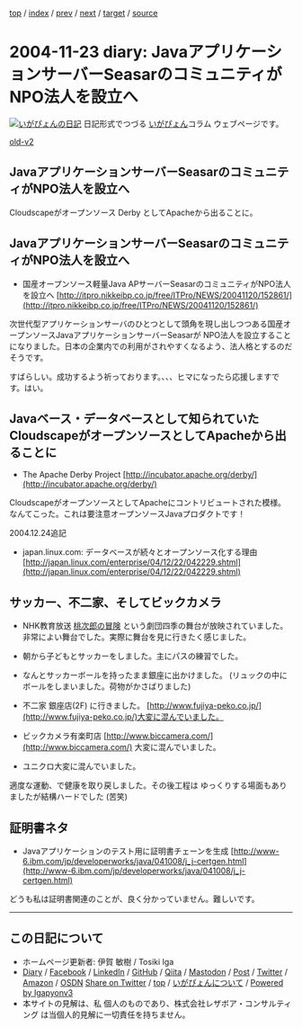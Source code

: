 [top](../index.html) 
 / [index](index.html) 
 / [prev](ig041121.html) 
 / [next](ig041127.html) 
 / [target](https://www.igapyon.jp/igapyon/diary/2004/ig041123.html) 
 / [source](https://github.com/igapyon/diary/blob/master/2004/ig041123.src.md) 

2004-11-23 diary: JavaアプリケーションサーバーSeasarのコミュニティがNPO法人を設立へ
=====================================================================================================
[![いがぴょんの日記](https://www.igapyon.jp/igapyon/diary/images/iga200306s.jpg "いがぴょん")](https://www.igapyon.jp/igapyon/diary/memo/memoigapyon.html) 日記形式でつづる [いがぴょん](https://www.igapyon.jp/igapyon/diary/memo/memoigapyon.html)コラム ウェブページです。

[old-v2](ig041123-orig.html)

## JavaアプリケーションサーバーSeasarのコミュニティがNPO法人を設立へ

Cloudscapeがオープンソース Derby としてApacheから出ることに。


## JavaアプリケーションサーバーSeasarのコミュニティがNPO法人を設立へ

* 国産オープンソース軽量Java APサーバーSeasarのコミュニティがNPO法人を設立へ
  [http://itpro.nikkeibp.co.jp/free/ITPro/NEWS/20041120/152861/](http://itpro.nikkeibp.co.jp/free/ITPro/NEWS/20041120/152861/)

次世代型アプリケーションサーバのひとつとして頭角を現し出しつつある国産オープンソースJavaアプリケーションサーバーSeasarが
NPO法人を設立することになりました。日本の企業内での利用がされやすくなるよう、法人格とするのだそうです。

すばらしい。成功するよう祈っております。、、、ヒマになったら応援しますです。はい。

## Javaベース・データベースとして知られていたCloudscapeがオープンソースとしてApacheから出ることに

* The Apache Derby Project
  [http://incubator.apache.org/derby/](http://incubator.apache.org/derby/)

CloudscapeがオープンソースとしてApacheにコントリビュートされた模様。なんてこった。これは要注意オープンソースJavaプロダクトです！

2004.12.24追記

* japan.linux.com: データベースが続々とオープンソース化する理由
  [http://japan.linux.com/enterprise/04/12/22/042229.shtml](http://japan.linux.com/enterprise/04/12/22/042229.shtml)

## サッカー、不二家、そしてビックカメラ

* NHK教育放送 [桃次郎の冒険](http://www.shiki.gr.jp/applause/momojiro/index.html) という劇団四季の舞台が放映されていました。
  非常によい舞台でした。実際に舞台を見に行きたく感じました。
  
* 朝から子どもとサッカーをしました。主にパスの練習でした。
  
* なんとサッカーボールを持ったまま銀座に出かけました。
  (リュックの中にボールをしまいました。荷物がかさばりました)
  
* 不二家 銀座店(2F) に行きました。
  [http://www.fujiya-peko.co.jp/](http://www.fujiya-peko.co.jp/)大変に混んでいました。
  
* ビックカメラ有楽町店
  [http://www.biccamera.com/](http://www.biccamera.com/)
  大変に混んでいました。
  
* ユニクロ大変に混んでいました。

適度な運動、で健康を取り戻しました。その後工程は ゆっくりする場面もありましたが結構ハードでした (苦笑)

## 証明書ネタ

* Javaアプリケーションのテスト用に証明書チェーンを生成
  [http://www-6.ibm.com/jp/developerworks/java/041008/j_j-certgen.html](http://www-6.ibm.com/jp/developerworks/java/041008/j_j-certgen.html)

どうも私は証明書関連のことが、良く分かっていません。難しいです。


----------------------------------------------------------------------------------------------------

## この日記について

* ホームページ更新者: 伊賀 敏樹 / Tosiki Iga
* [Diary](https://www.igapyon.jp/igapyon/diary/) / [Facebook](https://www.facebook.com/igapyon) / [LinkedIn](https://www.linkedin.com/in/toshikiiga) / [GitHub](https://github.com/igapyon) / [Qiita](https://qiita.com/igapyon) / [Mastodon](https://social.vivaldi.net/@igapyon) / [Post](https://post.news/igapyon) / [Twitter](https://twitter.com/ToshikiIga) / [Amazon](https://www.amazon.co.jp/%E4%BC%8A%E8%B3%80-%E6%95%8F%E6%A8%B9/e/B004LTQWCQ) / [OSDN](https://ja.osdn.net/users/iga/)
[Share on Twitter](https://twitter.com/intent/tweet?hashtags=igapyon%2Cdiary%2C%E3%81%84%E3%81%8C%E3%81%B4%E3%82%87%E3%82%93&text=Java%E3%82%A2%E3%83%97%E3%83%AA%E3%82%B1%E3%83%BC%E3%82%B7%E3%83%A7%E3%83%B3%E3%82%B5%E3%83%BC%E3%83%90%E3%83%BCSeasar%E3%81%AE%E3%82%B3%E3%83%9F%E3%83%A5%E3%83%8B%E3%83%86%E3%82%A3%E3%81%8CNPO%E6%B3%95%E4%BA%BA%E3%82%92%E8%A8%AD%E7%AB%8B%E3%81%B8&url=https%3A%2F%2Fwww.igapyon.jp%2Figapyon%2Fdiary%2F2004%2Fig041123.html) / [top](../index.html) / [いがぴょんについて](https://www.igapyon.jp/igapyon/diary/memo/memoigapyon.html) / [Powered by Igapyonv3](https://github.com/igapyon/igapyonv3)
* 本サイトの見解は、私 個人のものであり、株式会社レザボア・コンサルティング は当個人的見解に一切責任を持ちません。 
